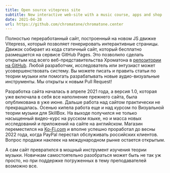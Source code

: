 ```yaml
---
title: Open source vitepress site
subtitle: New interactive web-site with a music course, apps and shop
date: 2021-04-28
url: https://github.com/chromatone/chromatone.center
---
```


Полностью переработанный сайт, построенный на новом JS движке Vitepress, который позволяет генерировать интерактивные страницы. Движок собирает из кода статичный сайт, который бесплатно размещается на сервисе GitHub Pages. Это позволило сделать открытым код всего веб-представительства Хроматона в [репозитории на GitHub](https://github.com/chromatone/chromatone.center). Любой разработчик, исследователь или энтузиаст может усовершенствовать систему. Вы можете писать и править статьи по теории музыки или помогать разрабатывать новые аудио-визуальные инструменты. Мы открыты к новым Pull Request!

Разработка сайта началась в апреле 2021 года, а версия 1.0, которая уже включала в себя все наполнение прежнего сайта, была опубликована в уже июне. Дальше работа над сайтом практически не прекращалась. Осенью кипела работа еще и над курсом по Визуальной теории музыки для SkillBox. На выходе получился не только насыщенный видео-курс на русском языке, но и масса новых исследований и приложений на сайте на английском. Магазин переместился на [Ko-Fi.com](https://ko-fi.com) и вполне успешно проработал до весны 2022 года, когда PayPal перестал обслуживать российских клиентов. Вопрос продажи наклеек на международном рынке остается открытым.

А сам сайт превратился в мощный инструмент изучения теории музыки. Новичкам самостоятельно разобраться может быть не так уж просто, но при поддержке погруженных в тему преподавателей возможно все.